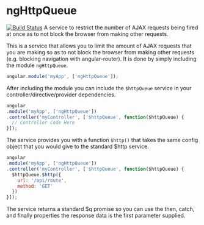 ngHttpQueue
===========
[![Build Status](https://travis-ci.org/jshcrowthe/ngHttpQueue.svg?branch=master)](https://travis-ci.org/jshcrowthe/ngHttpQueue)
A service to restrict the number of AJAX requests being fired at once as to not block the browser from making other requests.

This is a service that allows you to limit the amount of AJAX requests that you are making so as to not block the browser from making other requests (e.g. blocking navigation with angular-router). It is done by simply including the module ```ngHttpQueue```.

```javascript
angular.module('myApp', ['ngHttpQueue']);
```

After including the module you can include the ```$httpQueue``` service in your controller/directive/provider dependencies. 

```javascript
angular
.module('myApp', ['ngHttpQueue'])
.controller('myController', ['$httpQueue', function($httpQueue) {
  // Controller Code Here
}]);
```

The service provides you with a function ```$http()``` that takes the same config object that you would give to the standard $http service.

```javascript
angular
.module('myApp', ['ngHttpQueue'])
.controller('myController', ['$httpQueue', function($httpQueue) {
  $httpQueue.$http({
    url: '/api/route',
    method: 'GET'
  })
}]);
```

The service returns a standard $q promise so you can use the then, catch, and finally properties the response data is the first parameter supplied.
